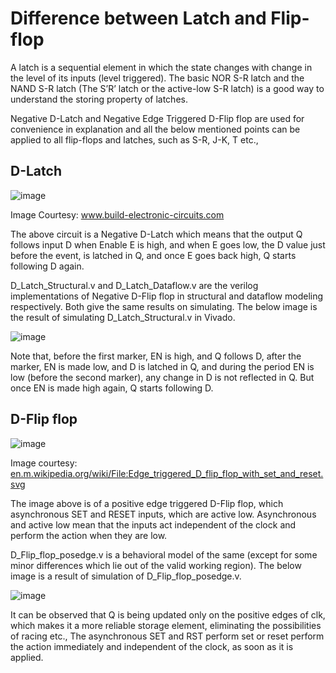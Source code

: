 # Difference between Latch and Flip-flop

A latch is a sequential element in which the state changes with change in the level of its inputs (level triggered). The basic NOR S-R latch and the NAND S-R latch (The S’R’ latch or the active-low S-R latch) is a good way to understand the storing property of latches.

Negative D-Latch and Negative Edge Triggered D-Flip flop  are used for convenience in explanation and all the below mentioned points can be applied to all flip-flops and latches, such as S-R, J-K, T etc.,

## D-Latch

![image](https://github.com/techclubssn/VLSI-TC-2023_24/assets/93860462/9b5886f7-2faa-4ea1-a2e2-65606e64cfa9)

Image Courtesy: www.build-electronic-circuits.com

The above circuit is a Negative D-Latch which means that the output Q follows input D when Enable E is high, and when E goes low, the D value just before the event, is latched in Q, and once E goes back high, Q starts following D again.

D_Latch_Structural.v and D_Latch_Dataflow.v are the verilog implementations of Negative D-Flip flop in structural and dataflow modeling respectively. Both give the same results on simulating. The below image is the result of simulating D_Latch_Structural.v in Vivado. 

![image](https://github.com/techclubssn/VLSI-TC-2023_24/assets/93860462/8409ed58-8938-4506-a80a-d6b992e135c1)


Note that, before the first marker, EN is high, and Q follows D, after the marker, EN is made low, and D is latched in Q, and during the period EN is low (before the second marker), any change in D is not reflected in Q. But once EN is made high again, Q starts following D.

## D-Flip flop

  

![image](https://github.com/techclubssn/VLSI-TC-2023_24/assets/93860462/26c61af1-da5d-46f8-8b28-01ad47107b1b)


Image courtesy: [en.m.wikipedia.org/wiki/File:Edge_triggered_D_flip_flop_with_set_and_reset.svg](https://en.m.wikipedia.org/wiki/File:Edge_triggered_D_flip_flop_with_set_and_reset.svg)

The image above is of a positive edge triggered D-Flip flop, which asynchronous SET and RESET inputs, which are active low. Asynchronous and active low mean that the inputs act independent of the clock and perform the action when they are low.

D_Flip_flop_posedge.v is a behavioral model of the same (except for some minor differences which lie out of the valid working region). The below image is a result of simulation of D_Flip_flop_posedge.v.

![image](https://github.com/techclubssn/VLSI-TC-2023_24/assets/93860462/ac5defa9-e63d-43d4-86bd-effcfca79eb5)


It can be observed that Q is being updated only on the positive edges of clk, which makes it a more reliable storage element, eliminating the possibilities of racing etc., The asynchronous SET and RST perform set or reset perform the action immediately and independent of the clock, as soon as it is applied.

